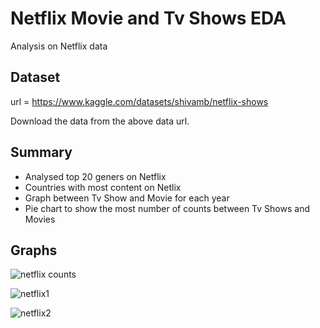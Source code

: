 # Netflix Movie and Tv Shows EDA

Analysis on Netflix data



## Dataset

url = https://www.kaggle.com/datasets/shivamb/netflix-shows

Download the data from the above data url.
## Summary

* Analysed top 20 geners on Netflix
* Countries with most content on Netlix
* Graph between Tv Show and Movie for each year
* Pie chart to show the most number of counts between Tv Shows and Movies

## Graphs

![netflix counts](https://user-images.githubusercontent.com/94665209/189034082-66ca387d-63a3-460c-838e-e149b641da39.PNG)

![netflix1](https://user-images.githubusercontent.com/94665209/189034259-6f1072ee-7726-41fe-b779-d4ccb0ca3ad4.PNG)

![netflix2](https://user-images.githubusercontent.com/94665209/189034271-55d9882d-6005-4bb2-bad6-9a35648f6d27.PNG)

